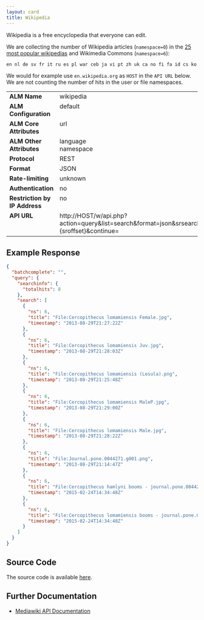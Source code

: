 ```yaml
---
layout: card
title: Wikipedia
---
```


Wikipedia is a free encyclopedia that everyone can edit.

We are collecting the number of Wikipedia articles (`namespace=0`) in the [25 most popular wikipedias](https://meta.wikimedia.org/wiki/List_of_Wikipedias#All_Wikipedias_ordered_by_number_of_articles) and Wikimedia Commons (`namespace=6`):

```sh
en nl de sv fr it ru es pl war ceb ja vi pt zh uk ca no fi fa id cs ko hu ar commons
```

We would for example use `en.wikipedia.org` as `HOST` in the `API URL` below. We are not counting the number of hits in the user or file namespaces.

<table width=100% border="0" cellspacing="0" cellpadding="0">
<tbody>
<tr>
<td valign="top" width=30%><strong>ALM Name</strong></td>
<td valign="top" width=70%>wikipedia</td>
</tr>
<tr>
<td valign="top" width=20%><strong>ALM Configuration</strong></td>
<td valign="top" width=80%>default</td>
</tr>
<tr>
<td valign="top" width=20%><strong>ALM Core Attributes</strong></td>
<td valign="top" width=80%>url</td>
</tr>
<td valign="top" width=20%><strong>ALM Other Attributes</strong></td>
<td valign="top" width=80%>language<br/>namespace</td>
</tr>
<tr>
<td valign="top" width=30%><strong>Protocol</strong></td>
<td valign="top" width=70%>REST</td>
</tr>
<tr>
<td valign="top" width=30%><strong>Format</strong></td>
<td valign="top" width=70%>JSON</td>
</tr>
<tr>
<td valign="top" width=20%><strong>Rate-limiting</strong></td>
<td valign="top" width=80%>unknown</td>
</tr>
<tr>
<td valign="top" width=20%><strong>Authentication</strong></td>
<td valign="top" width=80%>no</td>
</tr>
<tr>
<td valign="top" width=20%><strong>Restriction by IP Address</strong></td>
<td valign="top" width=80%>no</td>
</tr>
<tr>
<td valign="top" width=20%><strong>API URL</strong></td>
<td valign="top" width=80%>http://HOST/w/api.php?action=query&list=search&format=json&srsearch=\"DOI\"+OR+\"URL\"&srnamespace=NAMESPACE&srwhat=text&srinfo=totalhits&srprop=timestamp&srlimit=50&sroffset=%{sroffset}&continue=</td>
</tr>
</tbody>
</table>

## Example Response

```json
{
  "batchcomplete": "",
  "query": {
    "searchinfo": {
      "totalhits": 8
    },
    "search": [
      {
        "ns": 6,
        "title": "File:Cercopithecus lomamiensis Female.jpg",
        "timestamp": "2013-08-29T21:27:22Z"
      },
      {
        "ns": 6,
        "title": "File:Cercopithecus lomamiensis Juv.jpg",
        "timestamp": "2013-08-29T21:28:03Z"
      },
      {
        "ns": 6,
        "title": "File:Cercopithecus lomamiensis (Lesula).png",
        "timestamp": "2013-08-29T21:25:48Z"
      },
      {
        "ns": 6,
        "title": "File:Cercopithecus lomamiensis MaleP.jpg",
        "timestamp": "2013-08-29T21:29:00Z"
      },
      {
        "ns": 6,
        "title": "File:Cercopithecus lomamiensis Male.jpg",
        "timestamp": "2013-08-29T21:28:22Z"
      },
      {
        "ns": 6,
        "title": "File:Journal.pone.0044271.g001.png",
        "timestamp": "2013-08-29T21:14:47Z"
      },
      {
        "ns": 6,
        "title": "File:Cercopithecus hamlyni booms - journal.pone.0044271.s015.ogg",
        "timestamp": "2015-02-24T14:34:48Z"
      },
      {
        "ns": 6,
        "title": "File:Cercopithecus lomamiensis booms - journal.pone.0044271.s016.ogg",
        "timestamp": "2015-02-24T14:34:48Z"
      }
    ]
  }
}
```

## Source Code
The source code is available [here](https://github.com/articlemetrics/lagotto/blob/master/app/models/sources/wikipedia.rb).

## Further Documentation
* [Mediawiki API Documentation](http://www.mediawiki.org/wiki/API:Main_page)
